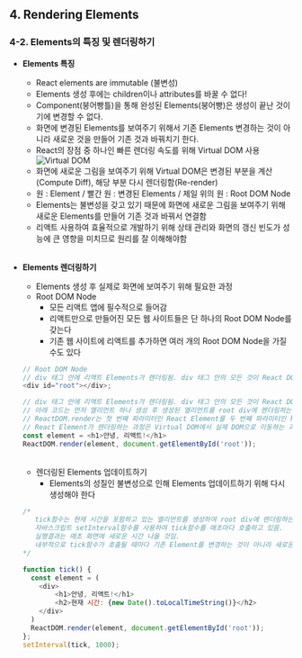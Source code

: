 ## 4. Rendering Elements   
### 4-2. Elements의 특징 및 렌더링하기 
- **Elements 특징**   
  * React elements are immutable (불변성)   
  * Elements 생성 후에는 children이나 attributes를 바꿀 수 없다!    
  * Component(붕어빵틀)을 통해 완성된 Elements(붕어빵)은 생성이 끝난 것이기에 변경할 수 없다.   
  * 화면에 변경된 Elements를 보여주기 위해서 기존 Elements 변경하는 것이 아니라 새로운 것을 만들어 기존 것과 바꿔치기 한다.   
  * React의 장점 중 하나인 빠른 렌더링 속도를 위해 Virtual DOM 사용   
  ![Virtual DOM](https://user-images.githubusercontent.com/114986832/214479169-a48442ab-b189-4e94-b8a8-b506b4d681cd.png)   
  * 화면에 새로운 그림을 보여주기 위해 Virtual DOM은 변경된 부분을 계산(Compute Diff), 해당 부분 다시 렌더링함(Re-render)   
  * 원 : Element / 빨간 원 : 변경된 Elements / 제일 위의 원 : Root DOM Node   
  * Elements는 불변성을 갖고 있기 때문에 화면에 새로운 그림을 보여주기 위해 새로운 Elements를 만들어 기존 것과 바꿔서 연결함   
  * 리액트 사용하여 효율적으로 개발하기 위해 상태 관리와 화면의 갱신 빈도가 성능에 큰 영향을 미치므로 원리를 잘 이해해야함
  <br>


- **Elements 렌더링하기**   
  * Elements 생성 후 실제로 화면에 보여주기 위해 필요한 과정   
  * Root DOM Node   
    - 모든 리액트 앱에 필수적으로 들어감   
    - 리액트만으로 만들어진 모든 웹 사이트들은 단 하나의 Root DOM Node를 갖는다   
    - 기존 웹 사이트에 리액트를 추가하면 여러 개의 Root DOM Node을 가질 수도 있다   
  ```javascript
  // Root DOM Node
  // div 태그 안에 리액트 Elements가 렌더링됨. div 태그 안의 모든 것이 React DOM에 의해 관리됨.
  <div id="root"></div>;
  ```
  ```javascript
  // div 태그 안에 리액트 Elements가 렌더링됨. div 태그 안의 모든 것이 React DOM에 의해 관리됨.
  // 아래 코드는 먼저 엘리먼트 하나 생성 후 생성된 엘리먼트를 root div에 렌더링하는 코드임(ReactDOM.render 사용)
  // ReactDOM.render는 첫 번째 파라미터인 React Element를 두 번째 파라미터인 html Element, 즉 DOM Element에 렌더링하는 역할을 함.
  // React Element가 렌더링하는 과정은 Virtual DOM에서 실제 DOM으로 이동하는 과정이다
  const element = <h1>안녕, 리액트!</h1>
  ReactDOM.render(element, document.getElementById('root'));
  ```
  <br>

  - 렌더링된 Elements 업데이트하기   
    * Elements의 성질인 불변성으로 인해 Elements 업데이트하기 위해 다시 생성해야 한다   
  ```javascript
  /* 
     tick함수는 현재 시간을 포함하고 있는 엘리먼트를 생성하여 root div에 렌더링하는 역할을 함
     자바스크립트 setInterval함수를 사용하여 tick함수를 매초마다 호출하고 있음.
     실행결과는 매초 화면에 새로운 시간 나올 것임.
     내부적으로 tick함수가 호출될 때마다 기존 Element를 변경하는 것이 아니라 새로운 Element를 생성하여 바꿔치기함.
  */

  function tick() {
    const element = (
      <div>
          <h1>안녕, 리액트!</h1>
          <h2>현재 시간: {new Date().toLocalTimeString()}</h2>
      </div>
    )
    ReactDOM.render(element, document.getElementById('root'));
  };
  setInterval(tick, 1000);
  ```
  <br>
